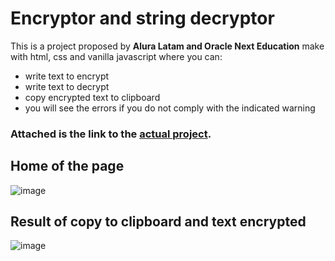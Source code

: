 # Encryptor and string decryptor
This is a project proposed by **Alura Latam and Oracle Next Education** make with html, css and vanilla javascript where you can:
- write text to encrypt
- write text to decrypt
- copy encrypted text to clipboard
- you will see the errors if you do not comply with the indicated warning

### Attached is the link to the [actual project](https://lenas25.github.io/encriptador-texto/).

## Home of the page
![image](https://github.com/Lenas25/encriptador-texto/assets/102402197/a7e9b0d6-f5fd-47b3-a262-fff81ddd24b8)
## Result of copy to clipboard and text encrypted
![image](https://github.com/Lenas25/encriptador-texto/assets/102402197/95ff8607-27c2-4ecf-b998-f89d7ff1c2a7)
